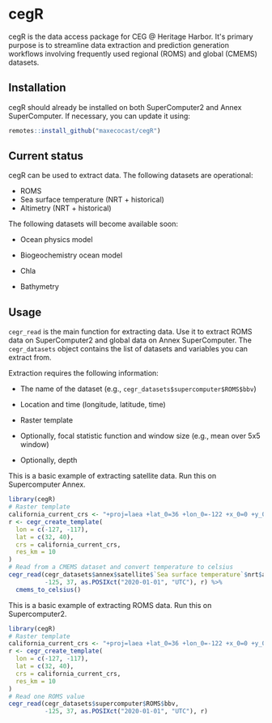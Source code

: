 # cegR

<!-- badges: start -->

<!-- badges: end -->

cegR is the data access package for CEG \@ Heritage Harbor. It's primary purpose is to streamline data extraction and prediction generation workflows involving frequently used regional (ROMS) and global (CMEMS) datasets.

## Installation

cegR should already be installed on both SuperComputer2 and Annex SuperComputer. If necessary, you can update it using:

``` r
remotes::install_github("maxecocast/cegR")
```

## Current status

cegR can be used to extract data. The following datasets are operational:

-   ROMS
-   Sea surface temperature (NRT + historical)
-   Altimetry (NRT + historical)

The following datasets will become available soon:

-   Ocean physics model

-   Biogeochemistry ocean model

-   Chla

-   Bathymetry

## Usage

`cegr_read` is the main function for extracting data. Use it to extract ROMS data on SuperComputer2 and global data on Annex SuperComputer. The `cegr_datasets` object contains the list of datasets and variables you can extract from.

Extraction requires the following information:

-   The name of the dataset (e.g., `cegr_datasets$supercomputer$ROMS$bbv`)

-   Location and time (longitude, latitude, time)

-   Raster template

-   Optionally, focal statistic function and window size (e.g., mean over 5x5 window)

-   Optionally, depth

This is a basic example of extracting satellite data. Run this on Supercomputer Annex.

``` r
library(cegR)
# Raster template
california_current_crs <- "+proj=laea +lat_0=36 +lon_0=-122 +x_0=0 +y_0=0 +datum=WGS84 +units=m +no_defs"
r <- cegr_create_template(
  lon = c(-127, -117),
  lat = c(32, 40),
  crs = california_current_crs,
  res_km = 10
)
# Read from a CMEMS dataset and convert temperature to celsius
cegr_read(cegr_datasets$annex$satellite$`Sea surface temperature`$nrt$analysed_sst,
          -125, 37, as.POSIXct("2020-01-01", "UTC"), r) %>%
  cmems_to_celsius()
```

This is a basic example of extracting ROMS data. Run this on Supercomputer2.

``` r
library(cegR)
# Raster template
california_current_crs <- "+proj=laea +lat_0=36 +lon_0=-122 +x_0=0 +y_0=0 +datum=WGS84 +units=m +no_defs"
r <- cegr_create_template(
  lon = c(-127, -117),
  lat = c(32, 40),
  crs = california_current_crs,
  res_km = 10
)
# Read one ROMS value
cegr_read(cegr_datasets$supercomputer$ROMS$bbv,
          -125, 37, as.POSIXct("2020-01-01", "UTC"), r)
```
